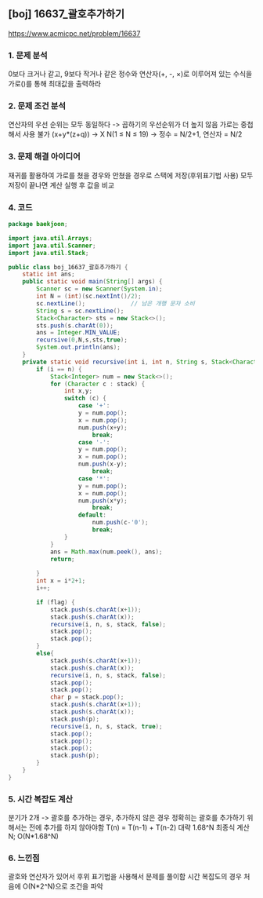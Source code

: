 ## [boj] 16637_괄호추가하기
https://www.acmicpc.net/problem/16637

### 1. 문제 분석 
 0보다 크거나 같고, 9보다 작거나 같은 정수와 연산자(+, -, ×)로 이루어져 있는 수식을 가로()를 통해 최대값을 출력하라
 
### 2. 문제 조건 분석
연산자의 우선 순위는 모두 동일하다 -> 곱하기의 우선순위가 더 높지 않음
가로는 중첩해서 사용 불가 (x+y*(z+q)) -> X
N(1 ≤ N ≤ 19) -> 정수 = N/2+1, 연산자 = N/2

### 3. 문제 해결 아이디어
 재귀를 활용하여 가로를 쳤을 경우와 안쳤을 경우로 스택에 저장(후위표기법 사용)
 모두 저장이 끝나면 계산 실행 후 값을 비교


### 4. 코드 
```java
package baekjoon;

import java.util.Arrays;
import java.util.Scanner;
import java.util.Stack;

public class boj_16637_괄호추가하기 {
    static int ans;
    public static void main(String[] args) {
        Scanner sc = new Scanner(System.in);
        int N = (int)(sc.nextInt()/2);
        sc.nextLine();             // 남은 개행 문자 소비
        String s = sc.nextLine();
        Stack<Character> sts = new Stack<>();
        sts.push(s.charAt(0));
        ans = Integer.MIN_VALUE;
        recursive(0,N,s,sts,true);
        System.out.println(ans);
    }
    private static void recursive(int i, int n, String s, Stack<Character> stack,boolean flag) {
        if (i == n) {
            Stack<Integer> num = new Stack<>();
            for (Character c : stack) {
                int x,y;
                switch (c) {
                    case '+':
                    y = num.pop();
                    x = num.pop();
                    num.push(x+y);
                        break;
                    case '-':
                    y = num.pop();
                    x = num.pop();
                    num.push(x-y);
                        break;    
                    case '*':
                    y = num.pop();
                    x = num.pop();
                    num.push(x*y);
                        break;
                    default:
                        num.push(c-'0');
                        break;
                }
            }
            ans = Math.max(num.peek(), ans);
            return;
            
        }
        int x = i*2+1;
        i++;

        if (flag) {
            stack.push(s.charAt(x+1));
            stack.push(s.charAt(x));
            recursive(i, n, s, stack, false);
            stack.pop();
            stack.pop();
        }
        else{
            stack.push(s.charAt(x+1));
            stack.push(s.charAt(x));
            recursive(i, n, s, stack, false);
            stack.pop();
            stack.pop();
            char p = stack.pop();
            stack.push(s.charAt(x+1));
            stack.push(s.charAt(x));
            stack.push(p);
            recursive(i, n, s, stack, true);
            stack.pop();
            stack.pop();
            stack.pop();
            stack.push(p);
        }
    }
}

```

### 5. 시간 복잡도 계산
분기가 2개 -> 괄호를 추가하는 경우, 추가하지 않은 경우
정확히는 괄호를 추가하기 위해서는 전에 추가를 하지 않아야함
T(n) = T(n-1) + T(n-2) 대략 1.68^N
최종식 계산 N;
O(N*1.68^N)

### 6. 느낀점
괄호와 연산자가 있어서 후위 표기법을 사용해서 문제를 풀이함 시간 복잡도의 경우 처음에 O(N*2^N)으로 조건을 파악
